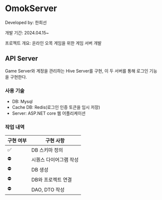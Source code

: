 # OmokServer
Developed by: 한희선

개발 기간: 2024.04.15~

프로젝트 개요: 온라인 오목 게임을 위한 게임 서버 개발

## API Server
Game Server와 계정을 관리하는 Hive Server를 구현,
이 두 서버를 통해 로그인 기능을 구현한다.
 
### 사용 기술
- DB: Mysql
- Cache DB: Redis(로그인 인증 토큰을 임시 저장)
- Server: ASP.NET core 웹 어플리케이션

### 작업 내역
|구현 여부|구현 사항|
|------|------|
|✅|DB 스키마 정의|
|⛔|시퀀스 다이어그램 작성|
|⛔|DB 생성|
|⛔|DB와 프로젝트 연결|
|⛔|DAO, DTO 작성|
  
